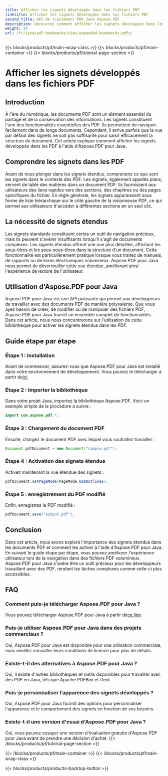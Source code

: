 ```yaml
---
title: Afficher les signets développés dans les fichiers PDF
linktitle: Afficher les signets développés dans les fichiers PDF
second_title: API de traitement PDF Java Aspose.PDF
description: Découvrez comment afficher les signets développés dans les fichiers PDF à l'aide d'Aspose.PDF pour Java. Améliorez la navigation dans les documents grâce à des instructions étape par étape.
weight: 14
url: /fr/java/pdf-bookmarks/view-expanded-bookmarks-pdfs/
---
```


{{< blocks/products/pf/main-wrap-class >}}
{{< blocks/products/pf/main-container >}}
{{< blocks/products/pf/tutorial-page-section >}}

# Afficher les signets développés dans les fichiers PDF


## Introduction

À l'ère du numérique, les documents PDF sont un élément essentiel du partage et de la conservation des informations. Les signets constituent l'une des fonctionnalités essentielles des PDF. Ils permettent de naviguer facilement dans de longs documents. Cependant, il arrive parfois que la vue par défaut des signets ne soit pas suffisante pour saisir efficacement la structure du document. Cet article explique comment afficher les signets développés dans les PDF à l'aide d'Aspose.PDF pour Java.

## Comprendre les signets dans les PDF

Avant de nous plonger dans les signets étendus, comprenons ce que sont les signets dans le contexte des PDF. Les signets, également appelés plans, servent de table des matières dans un document PDF. Ils fournissent aux utilisateurs des liens rapides vers des sections, des chapitres ou des pages spécifiques du fichier. En règle générale, les signets apparaissent sous forme de liste hiérarchique sur le côté gauche de la visionneuse PDF, ce qui permet aux utilisateurs d'accéder à différentes sections en un seul clic.

## La nécessité de signets étendus

Les signets standards constituent certes un outil de navigation précieux, mais ils peuvent s'avérer insuffisants lorsqu'il s'agit de documents complexes. Les signets étendus offrent une vue plus détaillée, affichant les sous-titres et les sous-sous-titres dans la structure d'un document. Cette fonctionnalité est particulièrement pratique lorsque vous traitez de manuels, de rapports ou de livres électroniques volumineux. Aspose.PDF pour Java nous permet de déverrouiller cette vue étendue, améliorant ainsi l'expérience de lecture de l'utilisateur.

## Utilisation d'Aspose.PDF pour Java

Aspose.PDF pour Java est une API puissante qui permet aux développeurs de travailler avec des documents PDF de manière polyvalente. Que vous ayez besoin de créer, de modifier ou de manipuler des fichiers PDF, Aspose.PDF pour Java fournit un ensemble complet de fonctionnalités. Dans cet article, nous nous concentrerons sur l'utilisation de cette bibliothèque pour activer les signets étendus dans les PDF.

## Guide étape par étape

### Étape 1 : Installation
 Avant de commencer, assurez-vous que Aspose.PDF pour Java est installé dans votre environnement de développement. Vous pouvez le télécharger à partir de[ici](https://releases.aspose.com/pdf/java/).

### Étape 2 : Importer la bibliothèque
Dans votre projet Java, importez la bibliothèque Aspose.PDF. Voici un exemple simple de la procédure à suivre :

```java
import com.aspose.pdf.*;
```

### Étape 3 : Chargement du document PDF
Ensuite, chargez le document PDF avec lequel vous souhaitez travailler :

```java
Document pdfDocument = new Document("sample.pdf");
```

### Étape 4 : Activation des signets étendus
Activez maintenant la vue étendue des signets :

```java
pdfDocument.setPageMode(PageMode.UseOutlines);
```

### Étape 5 : enregistrement du PDF modifié
Enfin, enregistrez le PDF modifié :

```java
pdfDocument.save("output.pdf");
```

## Conclusion

Dans cet article, nous avons exploré l'importance des signets étendus dans les documents PDF et comment les activer à l'aide d'Aspose.PDF pour Java. En suivant le guide étape par étape, vous pouvez améliorer l'expérience utilisateur lors de la navigation dans des fichiers PDF volumineux. Aspose.PDF pour Java s'avère être un outil précieux pour les développeurs travaillant avec des PDF, rendant les tâches complexes comme celle-ci plus accessibles.

## FAQ

### Comment puis-je télécharger Aspose.PDF pour Java ?

 Vous pouvez télécharger Aspose.PDF pour Java à partir de[ce lien](https://releases.aspose.com/pdf/java/).

### Puis-je utiliser Aspose.PDF pour Java dans des projets commerciaux ?

Oui, Aspose.PDF pour Java est disponible pour une utilisation commerciale, mais veuillez consulter leurs conditions de licence pour plus de détails.

### Existe-t-il des alternatives à Aspose.PDF pour Java ?

Oui, il existe d'autres bibliothèques et outils disponibles pour travailler avec des PDF en Java, tels que Apache PDFBox et iText.

### Puis-je personnaliser l’apparence des signets développés ?

Oui, Aspose.PDF pour Java fournit des options pour personnaliser l'apparence et le comportement des signets en fonction de vos besoins.

### Existe-t-il une version d'essai d'Aspose.PDF pour Java ?

Oui, vous pouvez essayer une version d'évaluation gratuite d'Aspose.PDF pour Java avant de prendre une décision d'achat.
{{< /blocks/products/pf/tutorial-page-section >}}

{{< /blocks/products/pf/main-container >}}
{{< /blocks/products/pf/main-wrap-class >}}

{{< blocks/products/products-backtop-button >}}
